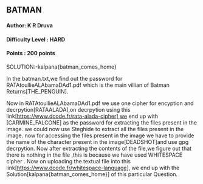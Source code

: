 ## BATMAN
#### Author: K R Druva
#### Difficulty Level : HARD
#### Points : 200 points

SOLUTION:-kalpana{batman_comes_home}

In the batman.txt,we find   out the password for RATAtoullieALAbamaDAd1.pdf which is the main villian of  Batman Returns[THE_PENGUIN].

Now in RATAtoullieALAbamaDAd1.pdf we use one cipher for encyption and decrpytion[RATAALADA],on decrpytion using this link[https://www.dcode.fr/rata-alada-cipher],we end up with [CARMINE_FALCONE] as the password for extracting the files present in the image.
we could now use Steghide to extract all the files present in the image.
now for accessing the files present in the image we have to provide the name of the character present in the image[DEADSHOT]and use gpg decrpytion.
Now after extracting the contents of the file,we figure out that there is nothing in the file ,this is because we have used WHITESPACE cipher .
Now on uploading the textual file into this link[https://www.dcode.fr/whitespace-language],
we end up with the Solution[kalpana{batman_comes_home}] of this particular Question.
